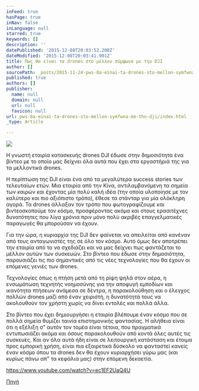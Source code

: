 ```yaml
---
inFeed: true
hasPage: true
inNav: false
inLanguage: null
starred: true
keywords: []
description: ''
datePublished: '2015-12-08T20:03:52.200Z'
dateModified: '2015-12-08T20:03:41.901Z'
title: Πως θα είναι τα drones στο μέλλον σύμφωνα με την DJI
author: []
sourcePath: _posts/2015-11-24-pws-8a-einai-ta-drones-sto-mellon-symfwna-me-thn-dji.md
published: true
authors: []
publisher:
  name: null
  domain: null
  url: null
  favicon: null
url: pws-8a-einai-ta-drones-sto-mellon-symfwna-me-thn-dji/index.html
_type: Article

---
```

![](https://the-grid-user-content.s3-us-west-2.amazonaws.com/5e80348b-0dae-4b56-b584-051d66b3fb4a.jpg)

H γνωστή εταιρία κατασκευής drones DJI έδωσε στην δημοσιότητα ένα βίντεο με το οποίο μας δείχνει όλα αυτά  που έχει στα εργαστήριά της για τα μελλοντικά drones.

Η περίπτωση της DJI είναι ένα από τα μεγαλύτερα success stories των τελευταίων ετών. Μια εταιρία από την Κίνα, αντιλαμβανόμενη τα σημεία των καιρών και έχοντας μία πολύ καλή ιδέα (την οποία υλοποίησε με τον καλύτερο και πιο αξιόπιστο τρόπο), έθεσε τα στάνταρ για μία ολόκληρη αγορά. Τα drones άλλαξαν τον τρόπο που φωτογραφίζουμε και βιντεοσκοπούμε τον κόσμο, προσφέροντας ακόμα και στους ερασιτέχνες δυνατότητες που λίγα χρόνια πριν μόνο πολύ ακριβές επαγγελματικές παραγωγές θα μπορούσαν να έχουν.

Για την ώρα, η κυριαρχία της DJI δεν φαίνεται να απειλείται από κανέναν από τους ανταγωνιστές της σε όλο τον κόσμο. Αυτό όμως δεν αποτρέπει την εταιρία από το να σχεδιάζει και να μας δείχνει πως φαντάζεται το μέλλον αυτών των συσκευών. Στο βίντεο που έδωσε στην δημοσιότητα, παρουσιάζει τις πιο σημαντικές από τις νέες τεχνολογίες που θα έχουν οι επόμενες γενιές των drones.

Τεχνολογίες όπως η πτήση μετά από τη ρίψη ψηλά στον αέρα, η ενσωμάτωση τεχνητής νοημοσύνης για την αποφυγή εμποδίων και ικανότητα πτήσεων ανάμεσα σε δέντρα, η παρακολούθηση και ο έλεγχος πολλών drones μαζί από έναν χειριστή, η δυνατότητά τους να ακολουθούν τον χρήστη χωρίς να δίνει εντολές και πολλά άλλα.

Στο βίντεο που έχει δημιουργήσει η εταιρία βλέπουμε έναν κόσμο που σε πολλά σημεία θυμίζει ταινία επιστημονικής φαντασίας. Η αλήθεια είναι ότι η εξέλιξη σ" αυτόν τον τομέα είναι τέτοια, που πραγματικά εντυπωσιάζει ακόμα και όσους παρακολουθούν από κοντά όλες αυτές τις συσκευές. Και αν όλα αυτά ήδη είναι σε λειτουργική κατάσταση και έτοιμα προς εμπορική χρήση, είναι πια εξαιρετικά δύσκολο να φανταστεί κανείς έναν κόσμο όπου τα drones δεν θα έχουν κυριαρχήσει γύρω μας (και κυρίως πάνω απ" τα κεφάλια μας) στην επόμενη δεκαετία.

https://www.youtube.com/watch?v=ec1EF2UaQ4U

[Πηγή][0]

[0]: http://www.wordle.gr/drones/dite-to-mellon-ton-drones-opos-to-fantazete-i-dji/